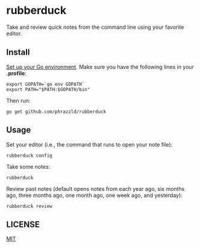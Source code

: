 # rubberduck

Take and review quick notes from the command line using your favorite editor.


## Install

[Set up your Go environment](https://golang.org/doc/install). Make sure you have the following lines in your **.profile**:

```
export GOPATH=`go env GOPATH`
export PATH="$PATH:$GOPATH/bin"
```

Then run:

`go get github.com/phrazzld/rubberduck`


## Usage

Set your editor (i.e., the command that runs to open your note file):

`rubberduck config`

Take some notes:

`rubberduck`

Review past notes (default opens notes from each year ago, six months ago, three months ago, one month ago, one week ago, and yesterday):

`rubberduck review`


## LICENSE
[MIT](https://opensource.org/licenses/MIT)
